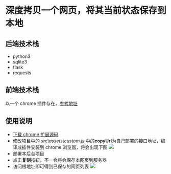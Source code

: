 # 深度拷贝一个网页，将其当前状态保存到本地

## 后端技术栈

-   python3
-   sqlite3
-   flask
-   requests

## 前端技术栈

以一个 chrome 插件存在，[参考地址](https://github.com/chendss/chromeEx)

## 使用说明

-   [下载 chrome 扩展源码](https://github.com/chendss/chromeEx)
-   修改项目中的 _src\assets\custom.js_ 中的**copyUrl**为自己部署的接口地址，编译成插件安装到 chrome 浏览器，将会出现下图 ![](http://p2.so.qhimgs1.com/t02da26a6bdd4522d81.jpg)
-   部署本后台项目
-   点击**复刻**按钮，不一会将会保存本网页到服务器
-   访问根地址即可得到已保存的网页列表 ![](http://p2.so.qhimgs1.com/t02eff7efadccfd639b.jpg)
